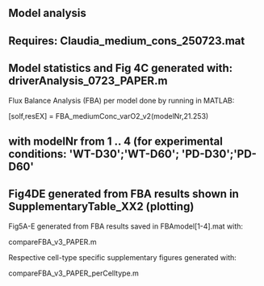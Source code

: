 ## Model analysis

Requires: Claudia_medium_cons_250723.mat
---
Model statistics and Fig 4C generated with: driverAnalysis_0723_PAPER.m
---
Flux Balance Analysis (FBA) per model done by running in MATLAB:

[solf,resEX] = FBA_mediumConc_varO2_v2(modelNr,21.253)

with modelNr from 1 .. 4 (for experimental conditions: 'WT-D30';'WT-D60'; 'PD-D30';'PD-D60'
---
Fig4DE generated from FBA results shown in SupplementaryTable_XX2 (plotting)
---
Fig5A-E generated from FBA results saved in FBAmodel[1-4].mat with:

compareFBA_v3_PAPER.m

Respective cell-type specific supplementary figures generated with:

compareFBA_v3_PAPER_perCelltype.m
